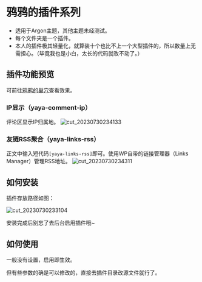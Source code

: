 # 鸦鸦的插件系列
- 适用于Argon主题，其他主题未经测试。
- 每个文件夹是一个插件。
- 本人的插件极其轻量化，就算装十个也比不上一个大型插件的，所以数量上无需担心。（毕竟我也是小白，太长的代码就改不动了。）
## 插件功能预览
可前往[鸦鸦的巢穴](https://crowya.com/)查看效果。
### IP显示（yaya-comment-ip）
评论区显示IP归属地。
![cut_20230730234133](https://github.com/crowya/yaya-plugins-for-argon/assets/61354956/e1018930-8275-4be0-963e-22509b0e1bab)

### 友链RSS聚合（yaya-links-rss）
正文中输入短代码`[yaya-links-rss]`即可。使用WP自带的链接管理器（Links Manager）管理RSS地址。
![cut_20230730234311](https://github.com/crowya/yaya-plugins-for-argon/assets/61354956/c52c9d8d-703d-4efe-8c08-fc0d5dc0038e)

## 如何安装
插件存放路径如图：

![cut_20230730233104](https://github.com/crowya/yaya-plugins-for-argon/assets/61354956/7f1e949a-b2e8-49f0-b567-92fdd4917b7b)

安装完成后别忘了去后台启用插件哦~
## 如何使用
一般没有设置，启用即生效。

但有些参数的确是可以修改的，直接去插件目录改源文件就行了。
